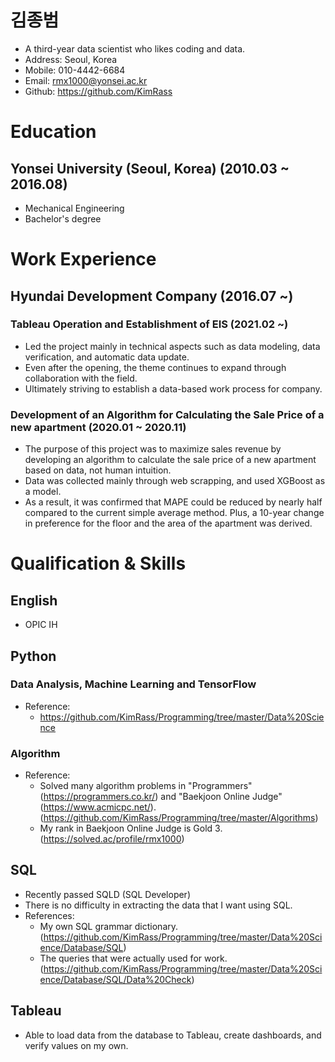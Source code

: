 # 김종범
- A third-year data scientist who likes coding and data.
- Address: Seoul, Korea
- Mobile: 010-4442-6684
- Email: rmx1000@yonsei.ac.kr
- Github: https://github.com/KimRass

# Education
## Yonsei University (Seoul, Korea) (2010.03 ~ 2016.08)
- Mechanical Engineering
- Bachelor's degree

# Work Experience
## Hyundai Development Company (2016.07 ~)
### Tableau Operation and Establishment of EIS (2021.02 ~)
- Led the project mainly in technical aspects such as data modeling, data verification, and automatic data update.
- Even after the opening, the theme continues to expand through collaboration with the field.
- Ultimately striving to establish a data-based work process for company.
### Development of an Algorithm for Calculating the Sale Price of a new apartment (2020.01 ~ 2020.11)
- The purpose of this project was to maximize sales revenue by developing an algorithm to calculate the sale price of a new apartment based on data, not human intuition.
- Data was collected mainly through web scrapping, and used XGBoost as a model.
- As a result, it was confirmed that MAPE could be reduced by nearly half compared to the current simple average method. Plus, a 10-year change in preference for the floor and the area of the apartment was derived.

# Qualification & Skills
## English
- OPIC IH
## Python
### Data Analysis, Machine Learning and TensorFlow
- Reference:
	- https://github.com/KimRass/Programming/tree/master/Data%20Science
### Algorithm
- Reference:
	- Solved many algorithm problems in "Programmers" (https://programmers.co.kr/) and "Baekjoon Online Judge" (https://www.acmicpc.net/). (https://github.com/KimRass/Programming/tree/master/Algorithms)
	- My rank in Baekjoon Online Judge is Gold 3. (https://solved.ac/profile/rmx1000)
## SQL
- Recently passed SQLD (SQL Developer)
- There is no difficulty in extracting the data that I want using SQL.
- References:
	- My own SQL grammar dictionary. (https://github.com/KimRass/Programming/tree/master/Data%20Science/Database/SQL)
	- The queries that were actually used for work. (https://github.com/KimRass/Programming/tree/master/Data%20Science/Database/SQL/Data%20Check)
## Tableau
- Able to load data from the database to Tableau, create dashboards, and verify values on my own.